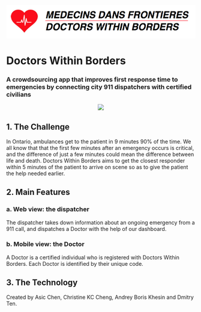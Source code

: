 ![Logo](mdf_logo.png)
# Doctors Within Borders
### A crowdsourcing app that improves first response time to emergencies by connecting city 911 dispatchers with certified civilians

<!-- ![Logo](dispatcher.png) -->
<p align="center"> <img src="https://github.com/AndreyBorisKhesin/Warlocks.git/dispatcher.png" width=75%> </p>

## 1. The Challenge

In Ontario, ambulances get to the patient in 9 minutes 90% of the time. We all know that
that the first few minutes after an emergency occurs is critical, and the difference of
just a few minutes could mean the difference between life and death.
Doctors Within Borders aims to get the closest responder within 5 minutes of
the patient to arrive on scene so as to give the patient the help needed earlier.

## 2. Main Features

### a. Web view: the dispatcher

The dispatcher takes down information about an ongoing emergency from a 911 call, and dispatches a Doctor with the help of our dashboard.

### b. Mobile view: the Doctor

A Doctor is a certified individual who is registered with Doctors Within Borders. Each Doctor is identified by their unique code.

## 3. The Technology

Created by Asic Chen, Christine KC Cheng, Andrey Boris Khesin and Dmitry Ten.
